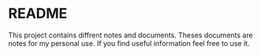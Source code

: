 # README

This project contains diffrent notes and documents. Theses documents are notes
for my personal use. If you find useful information feel free to use it.
